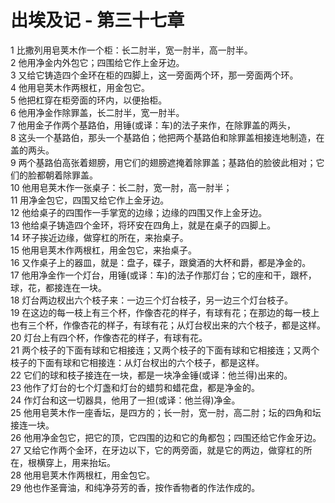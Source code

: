 # 出埃及记 - 第三十七章
  
 1 比撒列用皂荚木作一个柜：长二肘半，宽一肘半，高一肘半。  
 2 他用净金内外包它；四围给它作上金牙边。  
 3 又给它铸造四个金环在柜的四脚上，这一旁面两个环，那一旁面两个环。  
 4 他用皂荚木作两根杠，用金包它。  
 5 他把杠穿在柜旁面的环内，以便抬柜。  
 6 他用净金作除罪盖，长二肘半，宽一肘半。  
 7 他用金子作两个基路伯，用锤(或译：车)的法子来作，在除罪盖的两头，  
 8 这头一个基路伯，那头一个基路伯；他把两个基路伯和除罪盖相接连地制造，在盖的两头。  
 9 两个基路伯高张着翅膀，用它们的翅膀遮掩着除罪盖；基路伯的脸彼此相对；它们的脸都朝着除罪盖。  
 10 他用皂荚木作一张桌子：长二肘，宽一肘，高一肘半；  
 11 用净金包它，四围又给它作上金牙边。  
 12 他给桌子的四围作一手掌宽的边缘；边缘的四围又作上金牙边。  
 13 他给桌子铸造四个金环，将环安在四角上，就是在桌子的四脚上。  
 14 环子挨近边缘，做穿杠的所在，来抬桌子。  
 15 他用皂荚木作两根杠，用金包它，来抬桌子。  
 16 又作桌子上的器皿，就是：盘子，碟子，跟奠酒的大杯和爵，都是净金的。  
 17 他用净金作一个灯台，用锤(或译：车)的法子作那灯台；它的座和干，跟杯，球，花，都接连在一块。  
 18 灯台两边杈出六个枝子来：一边三个灯台枝子，另一边三个灯台枝子。  
 19 在这边的每一枝上有三个杯，作像杏花的样子，有球有花；在那边的每一枝上也有三个杯，作像杏花的样子，有球有花；从灯台杈出来的六个枝子，都是这样。  
 20 灯台上有四个杯，作像杏花的样子，有球有花。  
 21 两个枝子的下面有球和它相接连；又两个枝子的下面有球和它相接连；又两个枝子的下面有球和它相接连：从灯台杈出的六个枝子，都是这样。  
 22 它们的球和枝子接连在一块，都是一块净金锤(或译：他兰得)出来的。  
 23 他作了灯台的七个灯盏和灯台的蜡剪和蜡花盘，都是净金的。  
 24 作灯台和这一切器具，他用了一担(或译：他兰得)净金。  
 25 他用皂荚木作一座香坛，是四方的；长一肘，宽一肘，高二肘；坛的四角和坛接连一块。  
 26 他用净金包它，把它的顶，它四围的边和它的角都包；四围还给它作金牙边。  
 27 又给它作两个金环，在牙边以下，它的两旁面，就是它的两边，做穿杠的所在，根横穿上，用来抬坛。  
 28 他用皂荚木作两根杠，用金包它。  
 29 他也作圣膏油，和纯净芬芳的香，按作香物者的作法作成的。
